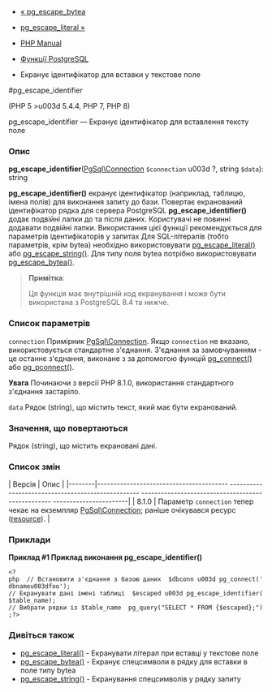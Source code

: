 - [« pg_escape_bytea](function.pg-escape-bytea.md)
- [pg_escape_literal »](function.pg-escape-literal.md)

- [PHP Manual](index.md)
- [Функції PostgreSQL](ref.pgsql.md)
- Екранує ідентифікатор для вставки у текстове поле

#pg_escape_identifier

(PHP 5 \>u003d 5.4.4, PHP 7, PHP 8)

pg_escape_identifier — Екранує ідентифікатор для вставлення тексту
поле

### Опис

**pg_escape_identifier**([PgSql\Connection](class.pgsql-connection.md)
`$connection` u003d ?, string `$data`): string

**pg_escape_identifier()** екранує ідентифікатор (наприклад, таблицю,
імена полів) для виконання запиту до бази. Повертає екранований
ідентифікатор рядка для сервера PostgreSQL **pg_escape_identifier()**
додає подвійні лапки до та після даних. Користувачі не повинні
додавати подвійні лапки. Використання цієї функції рекомендується для
параметрів ідентифікаторів у запитах Для SQL-літералів (тобто
параметрів, крім bytea) необхідно використовувати
[pg_escape_literal()](function.pg-escape-literal.md) або
[pg_escape_string()](function.pg-escape-string.md). Для типу поля
bytea потрібно використовувати
[pg_escape_bytea()](function.pg-escape-bytea.md).

> **Примітка**:
>
> Ця функція має внутрішній код екранування і може бути
> використана з PostgreSQL 8.4 та нижче.

### Список параметрів

`connection`
Примірник [PgSql\Connection](class.pgsql-connection.md). Якщо
`connection` не вказано, використовується стандартне з'єднання.
З'єднання за замовчуванням - це останнє з'єднання, виконане з
за допомогою функцій [pg_connect()](function.pg-connect.md) або
[pg_pconnect()](function.pg-pconnect.md).

**Увага**
Починаючи з версії PHP 8.1.0, використання стандартного з'єднання
застаріло.

`data`
Рядок (string), що містить текст, який має бути екранований.

### Значення, що повертаються

Рядок (string), що містить екрановані дані.

### Список змін

| Версія | Опис |
|--------|---------------------------------------- -------------------------------------------------- -------------------------------------------------- -----------------------|
| 8.1.0 | Параметр `connection` тепер чекає на екземпляр [PgSql\Connection](class.pgsql-connection.md); раніше очікувався ресурс ([resource](language.types.resource.md)). |

### Приклади

**Приклад #1 Приклад виконання **pg_escape_identifier()****

`<?php  // Встановити з'єднання з базою даних  $dbconn u003d pg_connect('dbnameu003dfoo'); // Екранувати дані імені таблиці  $escaped u003d pg_escape_identifier($table_name); // Вибрати рядки із $table_name  pg_query("SELECT * FROM {$escaped};");?> `

### Дивіться також

- [pg_escape_literal()](function.pg-escape-literal.md) -
Екранувати літерал при вставці у текстове поле
- [pg_escape_bytea()](function.pg-escape-bytea.md) - Екранує
спецсимволи в рядку для вставки в поле типу bytea
- [pg_escape_string()](function.pg-escape-string.md) - Екранування
спецсимволів у рядку запиту
